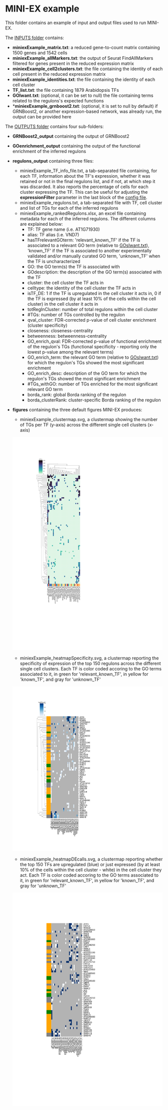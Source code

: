 # MINI-EX example

This folder contains an example of input and output files used to run MINI-EX.  

The [INPUTS folder](INPUTS/) contains:  
 
- **miniexExample_matrix.txt**: a reduced gene-to-count matrix containing 1500 genes and 1542 cells  
- **miniexExample_allMarkers.txt**: the output of Seurat FindAllMarkers filtered for genes present in the reduced expression matrix  
- **miniexExample_cell2clusters.txt**: the file containing the identity of each cell present in the reduced expression matrix  
- **miniexExample_identities.txt**: the file containing the identity of each cell cluster  
- **TF_list.txt**: the file containing 1879 Arabidopsis TFs  
- **GOIwant.txt**: (optional, it can be set to null) the file containing terms related to the regulons's expected functions  
- ***miniexExample_grnboost2.txt**: (optional, it is set to null by default) if GRNBoost2, or another expression-based network, was already run, the output can be provided here     
  
  
  
The [OUTPUTS folder](OUTPUTS/) contains four sub-folders:   
- **GRNBoost2_output** containing the output of GRNBoost2  
- **GOenrichment_output** containing the output of the functional enrichment of the inferred regulons    
- **regulons_output** containing three files:  
	- miniexExample_TF_info_file.txt, a tab-separated file containing, for each TF, information about the TF's expression, whether it was retained or not in the final regulons list, and if not, at which step it was discarded. It also reports the percentage of cells for each cluster expressing the TF. This can be useful for adjusting the **expressionFilter** parameter in the last block of the [config file](https://github.com/VIB-PSB/MINI-EX/tree/main/docs/configuration.md).         
	- miniexExample_regulons.txt, a tab-separated file with TF, cell cluster and list of TGs for each of the inferred regulons  
	- miniexExample_rankedRegulons.xlsx, an excel file containing metadata for each of the inferred regulons. The different columns are explained below:    
		- TF: TF gene name (i.e. AT1G71930) 
		- alias: TF alias (i.e. VND7)  
		- hasTFrelevantGOterm: 'relevant_known_TF' if the TF is associated to a relevant GO term (relative to [GOsIwant.txt](https://github.com/VIB-PSB/MINI-EX/tree/main/example/INPUTS/GOsIwant.txt)), 'known_TF' if the TF is associated to another experimentally validated and/or manually curated GO term, 'unknown_TF' when the TF is uncharacterized   
		- GO: the GO term(s) the TF is associated with     
		- GOdescription: the description of the GO term(s) associated with the TF  
		- cluster: the cell cluster the TF acts in    
		- celltype:  the identity of the cell cluster the TF acts in    
		- isTF_DE: 1 if the TF is upregulated in the cell cluster it acts in, 0 if the TF is expressed (by at least 10% of the cells within the cell cluster) in the cell cluster it acts in    
		- totRegInCluster: number of total regulons within the cell cluster     
		- #TGs: number of TGs controlled by the regulon    
		- qval_cluster: FDR-corrected p-value of cell cluster enrichment (cluster specificity)    
		- closeness: closeness-centrality  
		- betweenness: betweenness-centrality    
		- GO_enrich_qval: FDR-corrected p-value of functional enrichment of the regulon's TGs (functional specificity - reporting only the lowest p-value among the relevant terms)  
		- GO_enrich_term: the relevant GO term (relative to [GOsIwant.txt](https://github.com/VIB-PSB/MINI-EX/tree/main/example/INPUTS/GOsIwant.txt)) for which the regulon's TGs showed the most significant enrichment    
		- GO_enrich_desc: description of the GO term for which the regulon's TGs showed the most significant enrichment    
		- #TGs_withGO: number of TGs enriched for the most significant relevant GO term    
		- borda_rank: global Borda ranking of the regulon  
		- borda_clusterRank: cluster-specific Borda ranking of the regulon  
		
- **figures** containing the three default figures MINI-EX produces:  
	- miniexExample_clustermap.svg, a clustermap showing the number of TGs per TF (y-axis) across the different single cell clusters (x-axis)   
	   
	![miniexExample_clustermap.svg](OUTPUTS/figures/miniexExample_clustermap.svg)
	- miniexExample_heatmapSpecificity.svg, a clustermap reporting the specificity of expression of the top 150 regulons across the different single cell clusters. Each TF is color coded accoring to the GO terms associated to it, in green for 'relevant_known_TF', in yellow for 'known_TF', and gray for 'unknown_TF'  
	  
	![miniexExample_heatmapSpecificity.svg](OUTPUTS/figures/miniexExample_heatmapSpecificity.svg)
	- miniexExample_heatmapDEcalls.svg, a clustermap reporting whether the top 150 TFs are upregulated (blue) or just expressed (by at least 10% of the cells within the cell cluster - white) in the cell cluster they act. Each TF is color coded accoring to the GO terms associated to it, in green for 'relevant_known_TF', in yellow for 'known_TF', and gray for 'unknown_TF'    
	  
	![miniexExample_heatmapDEcalls.svg](OUTPUTS/figures/miniexExample_heatmapDEcalls.svg)
		